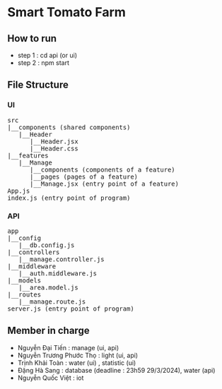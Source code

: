 # Smart Tomato Farm


## How to run
- step 1 : cd api (or ui) 
- step 2 : npm start

## File Structure
### UI
<pre>
src 
|__components (shared components)
   |__Header 
      |__Header.jsx
      |__Header.css
|__features 
   |__Manage
      |__components (components of a feature)
      |__pages (pages of a feature)
      |__Manage.jsx (entry point of a feature)
App.js
index.js (entry point of program)
</pre>

### API
<pre>
app 
|__config 
   |__db.config.js
|__controllers 
   |__manage.controller.js
|__middleware
   |__auth.middleware.js
|__models
   |__area.model.js
|__routes
   |__manage.route.js
server.js (entry point of program)
</pre>


 ## Member in charge
 - Nguyễn Đại Tiến : manage (ui, api)
 - Nguyễn Trương Phước Thọ : light (ui, api)
 - Trịnh Khải Toàn : water (ui) , statistic (ui)
 - Đặng Hà Sang : database (deadline : 23h59 29/3/2024), water (api)
 - Nguyễn Quốc Việt : iot

